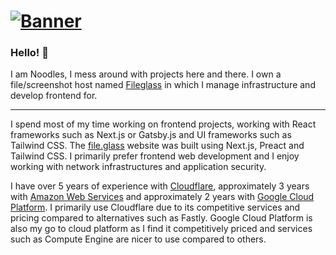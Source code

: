 # [![Banner](https://i.file.glass/e247e.png)](https://noodles.cool)

### Hello! 👋
I am Noodles, I mess around with projects here and there. I own a file/screenshot host named [Fileglass](https://file.glass) in which I manage infrastructure and develop frontend for.

---
I spend most of my time working on frontend projects, working with React frameworks such as Next.js or Gatsby.js and UI frameworks such as Tailwind CSS. The [file.glass](https://file.glass) website was built using Next.js, Preact and Tailwind CSS. I primarily prefer frontend web development and I enjoy working with network infrastructures and application security.

I have over 5 years of experience with [Cloudflare](https://cloudflare.com), approximately 3 years with [Amazon Web Services](https://aws.amazon.com/) and approximately 2 years with [Google Cloud Platform](https://cloud.google.com/). I primarily use Cloudflare due to its competitive services and pricing compared to alternatives such as Fastly. Google Cloud Platform is also my go to cloud platform as I find it competitively priced and services such as Compute Engine are nicer to use compared to others.
